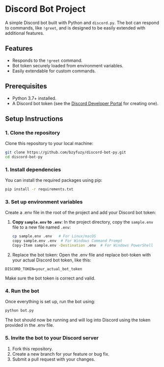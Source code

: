 # Discord Bot Project
A simple Discord bot built with Python and `discord.py`. The bot can respond to commands, like `!greet`, and is designed to be easily extended with additional features.

## Features
- Responds to the `!greet` command.
- Bot token securely loaded from environment variables.
- Easily extendable for custom commands.

## Prerequisites
- Python 3.7+ installed.
- A Discord bot token (see the [Discord Developer Portal](https://discord.com/developers/applications) for creating one).

## Setup Instructions

### 1. Clone the repository
Clone this repository to your local machine:

```bash
git clone https://github.com/bzyfuzy/discord-bot-py.git
cd discord-bot-py
```

### 1. Install dependencies
You can install the required packages using pip:

```bash
pip install -r requirements.txt
```

### 3. Set up environment variables
Create a .env file in the root of the project and add your Discord bot token:

1. **Copy `sample.env` to `.env`**:
   In the project directory, copy the `sample.env` file to a new file named `.env`:

   ```bash
   cp sample.env .env   # For Linux/macOS
   copy sample.env .env  # For Windows Command Prompt
   Copy-Item sample.env -Destination .env  # For Windows PowerShell
   ```

 2. Replace the bot token: Open the .env file and replace bot-token with your actual Discord bot token, like this:
  ```env
  DISCORD_TOKEN=your_actual_bot_token
  ```
  Make sure the bot token is correct and valid.

### 4. Run the bot
Once everything is set up, run the bot using:
```bash
python bot.py
```
The bot should now be running and will log into Discord using the token provided in the .env file.

### 5. Invite the bot to your Discord server
  1. Fork this repository.
  2. Create a new branch for your feature or bug fix.
  3. Submit a pull request with your changes.
 
